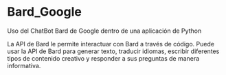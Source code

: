 # Bard_Google
Uso del ChatBot Bard de Google dentro de una aplicación de Python

La API de Bard le permite interactuar con Bard a través de código. Puede usar la API de Bard para generar texto, traducir idiomas, escribir diferentes tipos de contenido creativo y responder a sus preguntas de manera informativa.
